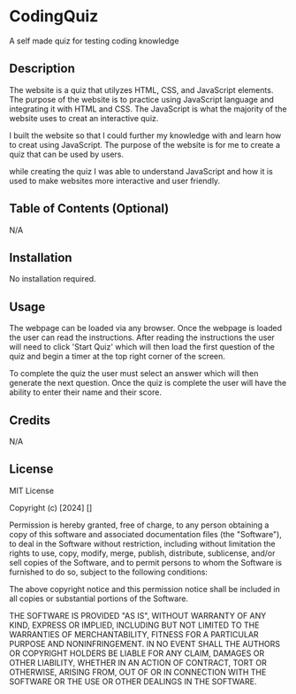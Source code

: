 # CodingQuiz
A self made quiz for testing coding knowledge

## Description

The website is a quiz that utilyzes HTML, CSS, and JavaScript elements.  The purpose of the website is to practice using JavaScript language and integrating it with HTML and CSS.  The JavaScript is what the majority of the website uses to creat an interactive quiz.

I built the website so that I could further my knowledge with and learn how to creat using JavaScript.  The purpose of the website is for me to create a quiz that can be used by users.

while creating the quiz I was able to understand JavaScript and how it is used to make websites more interactive and user friendly.


## Table of Contents (Optional)

N/A

## Installation

No installation required.

## Usage

The webpage can be loaded via any browser.
Once the webpage is loaded the user can read the instructions.  After reading the instructions the user will need to click 'Start Quiz' which will then load the first question of the quiz and begin a timer at the top right corner of the screen.

To complete the quiz the user must select an answer which will then generate the next question.  Once the quiz is complete the user will have the ability to enter their name and their score.

## Credits

N/A

## License

MIT License

Copyright (c) [2024] []

Permission is hereby granted, free of charge, to any person obtaining a copy of this software and associated documentation files (the "Software"), to deal in the Software without restriction, including without limitation the rights to use, copy, modify, merge, publish, distribute, sublicense, and/or sell copies of the Software, and to permit persons to whom the Software is furnished to do so, subject to the following conditions:

The above copyright notice and this permission notice shall be included in all copies or substantial portions of the Software.

THE SOFTWARE IS PROVIDED "AS IS", WITHOUT WARRANTY OF ANY KIND, EXPRESS OR IMPLIED, INCLUDING BUT NOT LIMITED TO THE WARRANTIES OF MERCHANTABILITY, FITNESS FOR A PARTICULAR PURPOSE AND NONINFRINGEMENT. IN NO EVENT SHALL THE AUTHORS OR COPYRIGHT HOLDERS BE LIABLE FOR ANY CLAIM, DAMAGES OR OTHER LIABILITY, WHETHER IN AN ACTION OF CONTRACT, TORT OR OTHERWISE, ARISING FROM, OUT OF OR IN CONNECTION WITH THE SOFTWARE OR THE USE OR OTHER DEALINGS IN THE SOFTWARE.